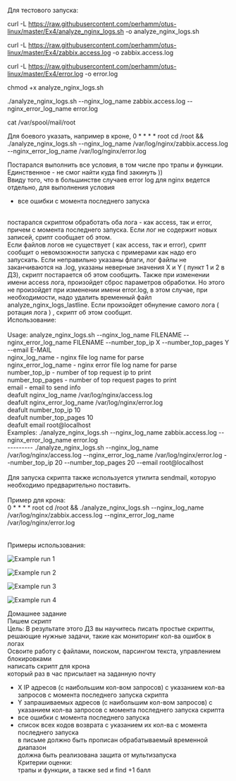 Для тестового запуска:

curl -L https://raw.githubusercontent.com/perhamm/otus-linux/master/Ex4/analyze_nginx_logs.sh -o analyze_nginx_logs.sh

сurl -L https://raw.githubusercontent.com/perhamm/otus-linux/master/Ex4/zabbix.access.log -o  zabbix.access.log

curl -L https://raw.githubusercontent.com/perhamm/otus-linux/master/Ex4/error.log -o  error.log

chmod +x analyze_nginx_logs.sh

./analyze_nginx_logs.sh --nginx_log_name zabbix.access.log --nginx_error_log_name error.log

cat /var/spool/mail/root

Для боевого указать, например в кроне, 0 * * * * root cd /root && ./analyze_nginx_logs.sh  --nginx_log_name /var/log/nginx/zabbix.access.log --nginx_error_log_name /var/log/nginx/error.log 



Постарался выполнить все условия, в  том числе про трапы и функции. Единственное - не смог найти куда find закинуть ))<br/>
Ввиду того, что в большинстве случаев error log для nginx ведется отдельно, для выполнения условия <br/>
- все ошибки c момента последнего запуска<br/>
<br/>
постарался скриптом обработать оба лога - как access, так и error, причем с момента последнего запуска. Если лог не содержит новых записей, срипт сообщает об этом.<br/>
Если файлов логов не существует ( как access, так и error), срипт сообщит о невомзожности запуска с примерами как надо его запускать. Если неправильно указаны флаги, лог файлы не заканчиваются на .log, указаны неверные значения X и Y ( пункт 1 и 2 в ДЗ), скрипт постарается об этом сообщить. Также при изменении имени access лога, произойдет сброс параметров обработки. Но этого не произойдет при изменении имени error.log, в этом случае, при необходимости, надо удалить временный файл analyze_nginx_logs_lastline. Если произойдет обнуление самого лога ( ротация лога ) , скрипт об этом сообщит.<br/>
Использование:<br/>
<br/>
Usage: analyze_nginx_logs.sh --nginx_log_name FILENAME --nginx_error_log_name FILENAME --number_top_ip X --number_top_pages Y --email E-MAIL<br/>
nginx_log_name - nginx file log name for parse<br/>
nginx_error_log_name - nginx error file log name for parse<br/>
number_top_ip - number of top request ip to print<br/>
number_top_pages - number of top request pages to print<br/>
email - email to send info<br/>
deafult nginx_log_name /var/log/nginx/access.log<br/>
deafult nginx_error_log_name /var/log/nginx/error.log<br/>
deafult number_top_ip 10<br/>
deafult number_top_pages 10<br/>
deafult email root@localhost<br/>
Examples: ./analyze_nginx_logs.sh --nginx_log_name zabbix.access.log --nginx_error_log_name error.log<br/>
--------- ./analyze_nginx_logs.sh --nginx_log_name /var/log/nginx/access.log --nginx_error_log_name /var/log/nginx/error.log --number_top_ip 20 --number_top_pages 20 --email root@localhost<br/>
<br/>
Для запуска скрипта также используется утилита sendmail, которую необходимо предварительно поставить. <br/>
<br/>
Пример для крона: <br/>
0 * * * * root cd /root && ./analyze_nginx_logs.sh  --nginx_log_name /var/log/nginx/zabbix.access.log --nginx_error_log_name /var/log/nginx/error.log <br/>
<br/>
<br/>
Примеры использования:<br/>

![Example run 1](https://raw.githubusercontent.com/perhamm/otus-linux/master/Ex04/exmple1.PNG)

![Example run 2](https://raw.githubusercontent.com/perhamm/otus-linux/master/Ex04/exmple2.PNG)

![Example run 3](https://raw.githubusercontent.com/perhamm/otus-linux/master/Ex04/exmple3.PNG)

![Example run 4](https://raw.githubusercontent.com/perhamm/otus-linux/master/Ex04/exmple4.PNG)


Домашнее задание <br/>
Пишем скрипт<br/>
Цель: В результате этого ДЗ вы научитесь писать простые скрипты, решающие нужные задачи, такие как мониторинг кол-ва ошибок в логах <br/> Освоите работу с файлами, поиском, парсингом текста, управлением блокировками<br/> 
написать скрипт для крона<br/>
который раз в час присылает на заданную почту<br/> 
- X IP адресов (с наибольшим кол-вом запросов) с указанием кол-ва запросов c момента последнего запуска скрипта<br/> 
- Y запрашиваемых адресов (с наибольшим кол-вом запросов) с указанием кол-ва запросов c момента последнего запуска скрипта<br/> 
- все ошибки c момента последнего запуска<br/> 
- список всех кодов возврата с указанием их кол-ва с момента последнего запуска<br/> 
в письме должно быть прописан обрабатываемый временной диапазон<br/> 
должна быть реализована защита от мультизапуска<br/> 
Критерии оценки:<br/> 
трапы и функции, а также sed и find +1 балл <br/> 
